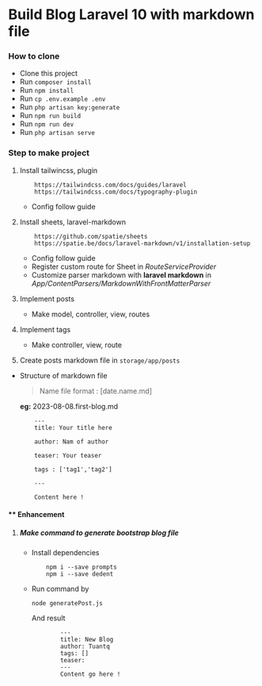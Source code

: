 # Build Blog Laravel 10 with markdown file


### How to clone
- Clone this project
- Run  ``composer install``
- Run  ``npm install``
- Run  ``cp .env.example .env``
- Run  ``php artisan key:generate ``
- Run  ``npm run build``
- Run  ``npm run dev``
- Run  ``php artisan serve ``

### Step to make project
1. Install tailwincss, plugin
    ```
        https://tailwindcss.com/docs/guides/laravel
        https://tailwindcss.com/docs/typography-plugin
    ```
    * Config follow guide


2. Install sheets, laravel-markdown
    ```
        https://github.com/spatie/sheets
        https://spatie.be/docs/laravel-markdown/v1/installation-setup
    ```
    * Config follow guide
    * Register custom route for Sheet in *RouteServiceProvider*
    * Customize parser markdown with **laravel markdown** in *App/ContentParsers/MarkdownWithFrontMatterParser*

3. Implement posts
    * Make model, controller, view, routes
4. Implement tags
    * Make controller, view, route
5. Create posts markdown file in ``storage/app/posts``

* Structure of markdown file
    > Name file format : [date.name.md]

    **eg:** 2023-08-08.first-blog.md
    ```[md]
        ---
        title: Your title here

        author: Nam of author

        teaser: Your teaser

        tags : ['tag1','tag2']

        ---

        Content here !
    ```

#### ** Enhancement
1. ##### Make command to generate bootstrap blog file
    - Install dependencies
        ```
            npm i --save prompts
            npm i --save dedent
        ```
    - Run command by
        ```[js]
        node generatePost.js
        ```
        And result

        ```[md]
                ---
                title: New Blog
                author: Tuantq
                tags: []
                teaser:
                ---
                Content go here !
        ```

